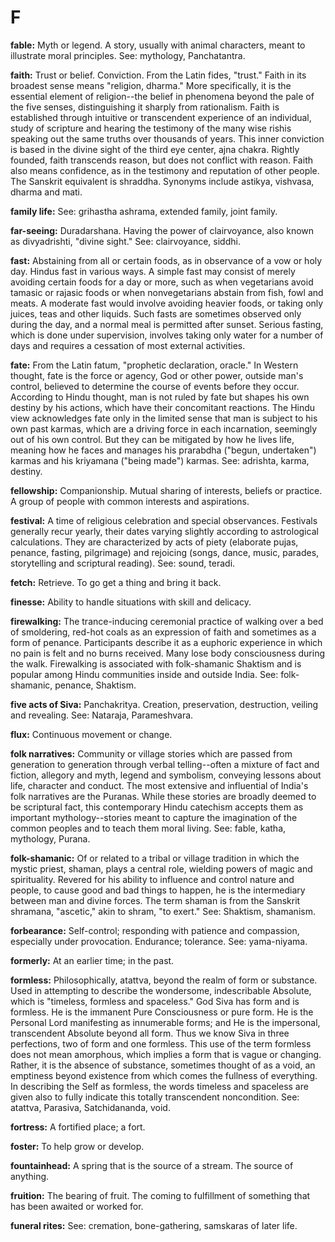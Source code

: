F
=

**fable:** Myth or legend. A story, usually with animal characters,
meant to illustrate moral principles. See: mythology, Panchatantra.

**faith:** Trust or belief. Conviction. From the Latin fides, "trust."
Faith in its broadest sense means "religion, dharma." More specifically,
it is the essential element of religion--the belief in phenomena beyond
the pale of the five senses, distinguishing it sharply from rationalism.
Faith is established through intuitive or transcendent experience of an
individual, study of scripture and hearing the testimony of the many
wise rishis speaking out the same truths over thousands of years. This
inner conviction is based in the divine sight of the third eye center,
ajna chakra. Rightly founded, faith transcends reason, but does not
conflict with reason. Faith also means confidence, as in the testimony
and reputation of other people. The Sanskrit equivalent is shraddha.
Synonyms include astikya, vishvasa, dharma and mati.

**family life:** See: grihastha ashrama, extended family, joint family.

**far-seeing:** Duradarshana. Having the power of clairvoyance, also
known as divyadrishti, "divine sight." See: clairvoyance, siddhi.

**fast:** Abstaining from all or certain foods, as in observance of a
vow or holy day. Hindus fast in various ways. A simple fast may consist
of merely avoiding certain foods for a day or more, such as when
vegetarians avoid tamasic or rajasic foods or when nonvegetarians
abstain from fish, fowl and meats. A moderate fast would involve
avoiding heavier foods, or taking only juices, teas and other liquids.
Such fasts are sometimes observed only during the day, and a normal meal
is permitted after sunset. Serious fasting, which is done under
supervision, involves taking only water for a number of days and
requires a cessation of most external activities.

**fate:** From the Latin fatum, "prophetic declaration, oracle." In
Western thought, fate is the force or agency, God or other power,
outside man's control, believed to determine the course of events before
they occur. According to Hindu thought, man is not ruled by fate but
shapes his own destiny by his actions, which have their concomitant
reactions. The Hindu view acknowledges fate only in the limited sense
that man is subject to his own past karmas, which are a driving force in
each incarnation, seemingly out of his own control. But they can be
mitigated by how he lives life, meaning how he faces and manages his
prarabdha ("begun, undertaken") karmas and his kriyamana ("being made")
karmas. See: adrishta, karma, destiny.

**fellowship:** Companionship. Mutual sharing of interests, beliefs or
practice. A group of people with common interests and aspirations.

**festival:** A time of religious celebration and special observances.
Festivals generally recur yearly, their dates varying slightly according
to astrological calculations. They are characterized by acts of piety
(elaborate pujas, penance, fasting, pilgrimage) and rejoicing (songs,
dance, music, parades, storytelling and scriptural reading). See: sound,
teradi.

**fetch:** Retrieve. To go get a thing and bring it back.

**finesse:** Ability to handle situations with skill and delicacy.

**firewalking:** The trance-inducing ceremonial practice of walking over
a bed of smoldering, red-hot coals as an expression of faith and
sometimes as a form of penance. Participants describe it as a euphoric
experience in which no pain is felt and no burns received. Many lose
body consciousness during the walk. Firewalking is associated with
folk-shamanic Shaktism and is popular among Hindu communities inside and
outside India. See: folk-shamanic, penance, Shaktism.

**five acts of Siva:** Panchakritya. Creation, preservation,
destruction, veiling and revealing. See: Nataraja, Parameshvara.

**flux:** Continuous movement or change.

**folk narratives:** Community or village stories which are passed from
generation to generation through verbal telling--often a mixture of fact
and fiction, allegory and myth, legend and symbolism, conveying lessons
about life, character and conduct. The most extensive and influential of
India's folk narratives are the Puranas. While these stories are broadly
deemed to be scriptural fact, this contemporary Hindu catechism accepts
them as important mythology--stories meant to capture the imagination of
the common peoples and to teach them moral living. See: fable, katha,
mythology, Purana.

**folk-shamanic:** Of or related to a tribal or village tradition in
which the mystic priest, shaman, plays a central role, wielding powers
of magic and spirituality. Revered for his ability to influence and
control nature and people, to cause good and bad things to happen, he is
the intermediary between man and divine forces. The term shaman is from
the Sanskrit shramana, "ascetic," akin to shram, "to exert." See:
Shaktism, shamanism.

**forbearance:** Self-control; responding with patience and compassion,
especially under provocation. Endurance; tolerance. See: yama-niyama.

**formerly:** At an earlier time; in the past.

**formless:** Philosophically, atattva, beyond the realm of form or
substance. Used in attempting to describe the wondersome, indescribable
Absolute, which is "timeless, formless and spaceless." God Siva has form
and is formless. He is the immanent Pure Consciousness or pure form. He
is the Personal Lord manifesting as innumerable forms; and He is the
impersonal, transcendent Absolute beyond all form. Thus we know Siva in
three perfections, two of form and one formless. This use of the term
formless does not mean amorphous, which implies a form that is vague or
changing. Rather, it is the absence of substance, sometimes thought of
as a void, an emptiness beyond existence from which comes the fullness
of everything. In describing the Self as formless, the words timeless
and spaceless are given also to fully indicate this totally transcendent
noncondition. See: atattva, Parasiva, Satchidananda, void.

**fortress:** A fortified place; a fort.

**foster:** To help grow or develop.

**fountainhead:** A spring that is the source of a stream. The source of
anything.

**fruition:** The bearing of fruit. The coming to fulfillment of
something that has been awaited or worked for.

**funeral rites:** See: cremation, bone-gathering, samskaras of later
life.


